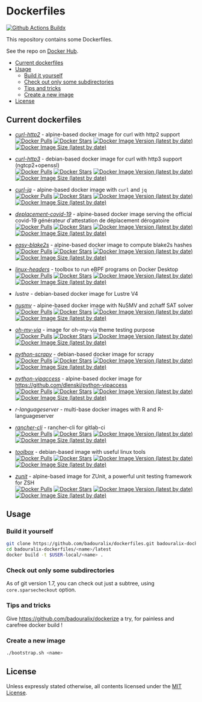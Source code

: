 # Dockerfiles

[![Github Actions Buildx](https://github.com/badouralix/dockerfiles/actions/workflows/buildx.yaml/badge.svg)](https://github.com/badouralix/dockerfiles/actions/workflows/buildx.yaml)

This repository contains some Dockerfiles.

See the repo on [Docker Hub](https://hub.docker.com/u/badouralix/).

- [Current dockerfiles](#current-dockerfiles)
- [Usage](#usage)
  - [Build it yourself](#build-it-yourself)
  - [Check out only some subdirectories](#check-out-only-some-subdirectories)
  - [Tips and tricks](#tips-and-tricks)
  - [Create a new image](#create-a-new-image)
- [License](#license)

## Current dockerfiles

- [*curl-http2*](https://hub.docker.com/r/badouralix/curl-http2) - alpine-based docker image for curl with http2 support \
[![Docker Pulls](https://img.shields.io/docker/pulls/badouralix/curl-http2?label=pulls&logo=docker&logoColor=white)](https://hub.docker.com/r/badouralix/curl-http2)
[![Docker Stars](https://img.shields.io/docker/stars/badouralix/curl-http2?label=stars&logo=docker&logoColor=white)](https://hub.docker.com/r/badouralix/curl-http2)
[![Docker Image Version (latest by date)](https://img.shields.io/docker/v/badouralix/curl-http2?logo=docker&logoColor=white)](https://hub.docker.com/r/badouralix/curl-http2)
[![Docker Image Size (latest by date)](https://img.shields.io/docker/image-size/badouralix/curl-http2?label=size&logo=docker&logoColor=white)](https://hub.docker.com/r/badouralix/curl-http2)

- [*curl-http3*](https://hub.docker.com/r/badouralix/curl-http3) - debian-based docker image for curl with http3 support (ngtcp2+openssl) \
[![Docker Pulls](https://img.shields.io/docker/pulls/badouralix/curl-http3?label=pulls&logo=docker&logoColor=white)](https://hub.docker.com/r/badouralix/curl-http3)
[![Docker Stars](https://img.shields.io/docker/stars/badouralix/curl-http3?label=stars&logo=docker&logoColor=white)](https://hub.docker.com/r/badouralix/curl-http3)
[![Docker Image Version (latest by date)](https://img.shields.io/docker/v/badouralix/curl-http3?logo=docker&logoColor=white)](https://hub.docker.com/r/badouralix/curl-http3)
[![Docker Image Size (latest by date)](https://img.shields.io/docker/image-size/badouralix/curl-http3?label=size&logo=docker&logoColor=white)](https://hub.docker.com/r/badouralix/curl-http3)

- [*curl-jq*](https://hub.docker.com/r/badouralix/curl-jq) - alpine-based docker image with `curl` and `jq` \
[![Docker Pulls](https://img.shields.io/docker/pulls/badouralix/curl-jq?label=pulls&logo=docker&logoColor=white)](https://hub.docker.com/r/badouralix/curl-jq)
[![Docker Stars](https://img.shields.io/docker/stars/badouralix/curl-jq?label=stars&logo=docker&logoColor=white)](https://hub.docker.com/r/badouralix/curl-jq)
[![Docker Image Version (latest by date)](https://img.shields.io/docker/v/badouralix/curl-jq?logo=docker&logoColor=white)](https://hub.docker.com/r/badouralix/curl-jq)
[![Docker Image Size (latest by date)](https://img.shields.io/docker/image-size/badouralix/curl-jq?label=size&logo=docker&logoColor=white)](https://hub.docker.com/r/badouralix/curl-jq)

- [*deplacement-covid-19*](https://hub.docker.com/r/badouralix/deplacement-covid-19) - alpine-based docker image serving the official covid-19 générateur d'attestation de déplacement dérogatoire \
[![Docker Pulls](https://img.shields.io/docker/pulls/badouralix/deplacement-covid-19?label=pulls&logo=docker&logoColor=white)](https://hub.docker.com/r/badouralix/deplacement-covid-19)
[![Docker Stars](https://img.shields.io/docker/stars/badouralix/deplacement-covid-19?label=stars&logo=docker&logoColor=white)](https://hub.docker.com/r/badouralix/deplacement-covid-19)
[![Docker Image Version (latest by date)](https://img.shields.io/docker/v/badouralix/deplacement-covid-19?logo=docker&logoColor=white)](https://hub.docker.com/r/badouralix/deplacement-covid-19)
[![Docker Image Size (latest by date)](https://img.shields.io/docker/image-size/badouralix/deplacement-covid-19?label=size&logo=docker&logoColor=white)](https://hub.docker.com/r/badouralix/deplacement-covid-19)

- [*easy-blake2s*](https://hub.docker.com/r/badouralix/easy-blake2s) - alpine-based docker image to compute blake2s hashes \
[![Docker Pulls](https://img.shields.io/docker/pulls/badouralix/easy-blake2s?label=pulls&logo=docker&logoColor=white)](https://hub.docker.com/r/badouralix/easy-blake2s)
[![Docker Stars](https://img.shields.io/docker/stars/badouralix/easy-blake2s?label=stars&logo=docker&logoColor=white)](https://hub.docker.com/r/badouralix/easy-blake2s)
[![Docker Image Version (latest by date)](https://img.shields.io/docker/v/badouralix/easy-blake2s?logo=docker&logoColor=white)](https://hub.docker.com/r/badouralix/easy-blake2s)
[![Docker Image Size (latest by date)](https://img.shields.io/docker/image-size/badouralix/easy-blake2s?label=size&logo=docker&logoColor=white)](https://hub.docker.com/r/badouralix/easy-blake2s)

- [*linux-headers*](https://hub.docker.com/r/badouralix/linux-headers) - toolbox to run eBPF programs on Docker Desktop \
[![Docker Pulls](https://img.shields.io/docker/pulls/badouralix/linux-headers?label=pulls&logo=docker&logoColor=white)](https://hub.docker.com/r/badouralix/linux-headers)
[![Docker Stars](https://img.shields.io/docker/stars/badouralix/linux-headers?label=stars&logo=docker&logoColor=white)](https://hub.docker.com/r/badouralix/linux-headers)
[![Docker Image Version (latest by date)](https://img.shields.io/docker/v/badouralix/linux-headers?logo=docker&logoColor=white)](https://hub.docker.com/r/badouralix/linux-headers)
[![Docker Image Size (latest by date)](https://img.shields.io/docker/image-size/badouralix/linux-headers?label=size&logo=docker&logoColor=white)](https://hub.docker.com/r/badouralix/linux-headers)

- *lustre* - debian-based docker image for Lustre V4

- [*nusmv*](https://hub.docker.com/r/badouralix/nusmv) - alpine-based docker image with NuSMV and zchaff SAT solver \
[![Docker Pulls](https://img.shields.io/docker/pulls/badouralix/nusmv?label=pulls&logo=docker&logoColor=white)](https://hub.docker.com/r/badouralix/nusmv)
[![Docker Stars](https://img.shields.io/docker/stars/badouralix/nusmv?label=stars&logo=docker&logoColor=white)](https://hub.docker.com/r/badouralix/nusmv)
[![Docker Image Version (latest by date)](https://img.shields.io/docker/v/badouralix/nusmv?logo=docker&logoColor=white)](https://hub.docker.com/r/badouralix/nusmv)
[![Docker Image Size (latest by date)](https://img.shields.io/docker/image-size/badouralix/nusmv?label=size&logo=docker&logoColor=white)](https://hub.docker.com/r/badouralix/nusmv)

- [*oh-my-via*](https://hub.docker.com/r/badouralix/oh-my-via) - image for oh-my-via theme testing purpose \
[![Docker Pulls](https://img.shields.io/docker/pulls/badouralix/oh-my-via?label=pulls&logo=docker&logoColor=white)](https://hub.docker.com/r/badouralix/oh-my-via)
[![Docker Stars](https://img.shields.io/docker/stars/badouralix/oh-my-via?label=stars&logo=docker&logoColor=white)](https://hub.docker.com/r/badouralix/oh-my-via)
[![Docker Image Version (latest by date)](https://img.shields.io/docker/v/badouralix/oh-my-via?logo=docker&logoColor=white)](https://hub.docker.com/r/badouralix/oh-my-via)
[![Docker Image Size (latest by date)](https://img.shields.io/docker/image-size/badouralix/oh-my-via?label=size&logo=docker&logoColor=white)](https://hub.docker.com/r/badouralix/oh-my-via)

- [*python-scrapy*](https://hub.docker.com/r/badouralix/python-scrapy) - debian-based docker image for scrapy \
[![Docker Pulls](https://img.shields.io/docker/pulls/badouralix/python-scrapy?label=pulls&logo=docker&logoColor=white)](https://hub.docker.com/r/badouralix/python-scrapy)
[![Docker Stars](https://img.shields.io/docker/stars/badouralix/python-scrapy?label=stars&logo=docker&logoColor=white)](https://hub.docker.com/r/badouralix/python-scrapy)
[![Docker Image Version (latest by date)](https://img.shields.io/docker/v/badouralix/python-scrapy?logo=docker&logoColor=white)](https://hub.docker.com/r/badouralix/python-scrapy)
[![Docker Image Size (latest by date)](https://img.shields.io/docker/image-size/badouralix/python-scrapy?label=size&logo=docker&logoColor=white)](https://hub.docker.com/r/badouralix/python-scrapy)

- [*python-vipaccess*](https://hub.docker.com/r/badouralix/python-vipaccess) - alpine-based docker image for <https://github.com/dlenski/python-vipaccess> \
[![Docker Pulls](https://img.shields.io/docker/pulls/badouralix/python-vipaccess?label=pulls&logo=docker&logoColor=white)](https://hub.docker.com/r/badouralix/python-vipaccess)
[![Docker Stars](https://img.shields.io/docker/stars/badouralix/python-vipaccess?label=stars&logo=docker&logoColor=white)](https://hub.docker.com/r/badouralix/python-vipaccess)
[![Docker Image Version (latest by date)](https://img.shields.io/docker/v/badouralix/python-vipaccess?logo=docker&logoColor=white)](https://hub.docker.com/r/badouralix/python-vipaccess)
[![Docker Image Size (latest by date)](https://img.shields.io/docker/image-size/badouralix/python-vipaccess?label=size&logo=docker&logoColor=white)](https://hub.docker.com/r/badouralix/python-vipaccess)

- *r-languageserver* - multi-base docker images with R and R-languageserver

- [*rancher-cli*](https://hub.docker.com/r/badouralix/rancher-cli) - rancher-cli for gitlab-ci \
[![Docker Pulls](https://img.shields.io/docker/pulls/badouralix/rancher-cli?label=pulls&logo=docker&logoColor=white)](https://hub.docker.com/r/badouralix/rancher-cli)
[![Docker Stars](https://img.shields.io/docker/stars/badouralix/rancher-cli?label=stars&logo=docker&logoColor=white)](https://hub.docker.com/r/badouralix/rancher-cli)
[![Docker Image Version (latest by date)](https://img.shields.io/docker/v/badouralix/rancher-cli?logo=docker&logoColor=white)](https://hub.docker.com/r/badouralix/rancher-cli)
[![Docker Image Size (latest by date)](https://img.shields.io/docker/image-size/badouralix/rancher-cli?label=size&logo=docker&logoColor=white)](https://hub.docker.com/r/badouralix/rancher-cli)

- [*toolbox*](https://hub.docker.com/r/badouralix/toolbox) - debian-based image with useful linux tools \
[![Docker Pulls](https://img.shields.io/docker/pulls/badouralix/toolbox?label=pulls&logo=docker&logoColor=white)](https://hub.docker.com/r/badouralix/toolbox)
[![Docker Stars](https://img.shields.io/docker/stars/badouralix/toolbox?label=stars&logo=docker&logoColor=white)](https://hub.docker.com/r/badouralix/toolbox)
[![Docker Image Version (latest by date)](https://img.shields.io/docker/v/badouralix/toolbox?logo=docker&logoColor=white)](https://hub.docker.com/r/badouralix/toolbox)
[![Docker Image Size (latest by date)](https://img.shields.io/docker/image-size/badouralix/toolbox?label=size&logo=docker&logoColor=white)](https://hub.docker.com/r/badouralix/toolbox)

- [*zunit*](https://hub.docker.com/r/badouralix/zunit) - alpine-based image for ZUnit, a powerful unit testing framework for ZSH \
[![Docker Pulls](https://img.shields.io/docker/pulls/badouralix/zunit?label=pulls&logo=docker&logoColor=white)](https://hub.docker.com/r/badouralix/zunit)
[![Docker Stars](https://img.shields.io/docker/stars/badouralix/zunit?label=stars&logo=docker&logoColor=white)](https://hub.docker.com/r/badouralix/zunit)
[![Docker Image Version (latest by date)](https://img.shields.io/docker/v/badouralix/zunit?logo=docker&logoColor=white)](https://hub.docker.com/r/badouralix/zunit)
[![Docker Image Size (latest by date)](https://img.shields.io/docker/image-size/badouralix/zunit?label=size&logo=docker&logoColor=white)](https://hub.docker.com/r/badouralix/zunit)

## Usage

### Build it yourself

```bash
git clone https://github.com/badouralix/dockerfiles.git badouralix-dockerfiles
cd badouralix-dockerfiles/<name>/latest
docker build -t $USER-local/<name> .
```

### Check out only some subdirectories

As of git version 1.7, you can check out just a subtree, using `core.sparsecheckout` option.

### Tips and tricks

Give <https://github.com/badouralix/dockerize> a try, for painless and carefree docker build !

### Create a new image

```bash
./bootstrap.sh <name>
```

## License

Unless expressly stated otherwise, all contents licensed under the [MIT License](LICENSE).
